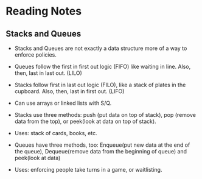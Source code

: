 # Reading Notes

## Stacks and Queues

* Stacks and Queues are not exactly a data structure more of a way to enforce policies. 
* Queues follow the first in first out logic (FIFO) like waiting in line. Also, then, last in last out. (LILO)
* Stacks follow first in last out logic (FILO), like a stack of plates in the cupboard. Also, then, last in first out. (LIFO)
* Can use arrays or linked lists with S/Q. 

* Stacks use three methods: push (put data on top of stack), pop (remove data from the top), or peek(look at data on top of stack). 
* Uses: stack of cards, books, etc. 


* Queues have three methods, too: Enqueue(put new data at the end of the queue), Dequeue(remove data from the beginning of queue) and peek(look at data)
* Uses: enforcing people take turns in a game, or waitlisting.

